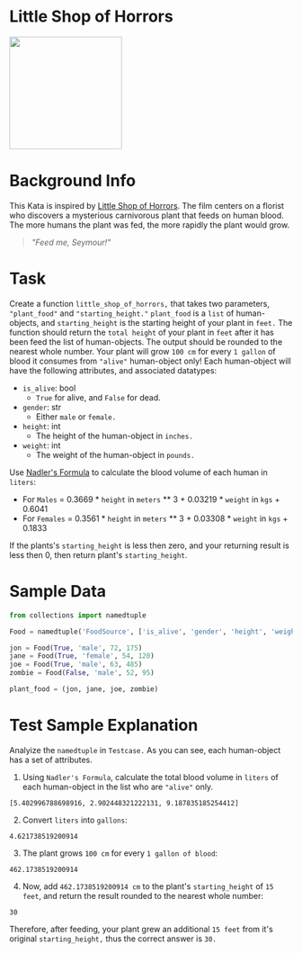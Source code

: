 
# Little Shop of Horrors

<img src='https://user-images.githubusercontent.com/72005563/177007763-4ba8fa44-3243-4d2f-8d9c-1794b01d1122.png' height=200>




# Background Info
  
This Kata is inspired by [Little Shop of Horrors](https://en.wikipedia.org/wiki/Little_Shop_of_Horrors_(film)). The film centers on a florist who discovers a mysterious carnivorous plant that feeds on human blood. The more humans the plant was fed, the more rapidly the plant would grow. 


> *"Feed me, Seymour!"*



# Task

Create a function `little_shop_of_horrors,` that takes two parameters, `"plant_food"` and `"starting_height."` `plant_food` is a `list` of human-objects, and `starting_height` is the starting height of your plant in `feet.` The function should return the `total height` of your plant in `feet` after it has been feed the list of human-objects. The output should be rounded to the nearest whole number. Your plant will grow `100 cm` for every `1 gallon` of blood it consumes from `"alive"` human-object only! Each human-object will have the following attributes, and associated datatypes:

- `is_alive`: bool  
  - `True` for alive, and `False` for dead.
- `gender`: str
  - Either `male` or `female.`
- `height`: int
  - The height of the human-object in `inches.`
- `weight`: int 
  - The weight of the human-object in `pounds.`

Use [Nadler's Formula](https://pubmed.ncbi.nlm.nih.gov/30252333/) to calculate the blood volume of each human in `liters`:

- For `Males` = 0.3669 * `height` in `meters` ** 3 + 0.03219 * `weight` in `kgs` + 0.6041
- For `Females` = 0.3561 * `height` in `meters` ** 3 + 0.03308 * `weight` in `kgs` + 0.1833


If the plants's `starting_height` is less then zero, and your returning result is less then 0, then return plant's `starting_height`.  



# Sample Data

```python
from collections import namedtuple

Food = namedtuple('FoodSource', ['is_alive', 'gender', 'height', 'weight'])

jon = Food(True, 'male', 72, 175)
jane = Food(True, 'female', 54, 120)
joe = Food(True, 'male', 63, 485)
zombie = Food(False, 'male', 52, 95)

plant_food = (jon, jane, joe, zombie)

```



# Test Sample Explanation

Analyize the `namedtuple` in  `Testcase.` As you can see, each human-object has a set of attributes.

1.   Using `Nadler's Formula`, calculate the total blood volume in `liters` of each human-object in the list who are `"alive"` only. 

```
[5.402996788698916, 2.902448321222131, 9.187835185254412]
```


2. Convert `liters` into `gallons`:

```
4.621738519200914
```

3. The plant grows `100 cm` for every `1 gallon of blood`:

```
462.1738519200914
```

4. Now, add `462.1738519200914 cm` to the plant's `starting_height` of `15 feet`, and return the result rounded to the nearest whole number: 
 
```
30
```
Therefore, after feeding, your plant grew an additional `15 feet` from it's original `starting_height,` thus the correct answer is `30.`
